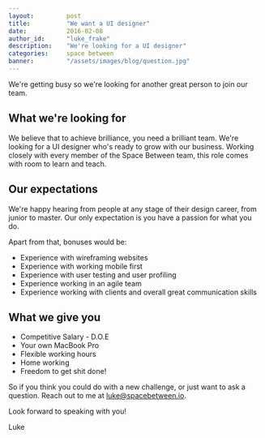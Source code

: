 ```yaml
---
layout:         post
title:          "We want a UI designer"
date:           2016-02-08
author_id:      "luke_frake"
description:    "We're looking for a UI designer"
categories:     space between
banner:         "/assets/images/blog/question.jpg"
---
```


We're getting busy so we're looking for another great person to join our team.

## What we're looking for

We believe that to achieve brilliance, you need a brilliant team. We're looking for a UI designer who's ready to grow with our business. Working closely with every member of the Space Between team, this role comes with room to learn and teach.

## Our expectations

We're happy hearing from people at any stage of their design career, from junior to master. Our only expectation is you have a passion for what you do.

Apart from that, bonuses would be:

* Experience with wireframing websites
* Experience with working mobile first
* Experience with user testing and user profiling
* Experience working in an agile team
* Experience working with clients and overall great communication skills

## What we give you

* Competitive Salary - D.O.E
* Your own MacBook Pro
* Flexible working hours
* Home working
* Freedom to get shit done!

So if you think you could do with a new challenge, or just want to ask a question. Reach out to me at <a href="mailto:luke@spacebetween.io">luke@spacebetween.io</a>.

Look forward to speaking with you!

Luke